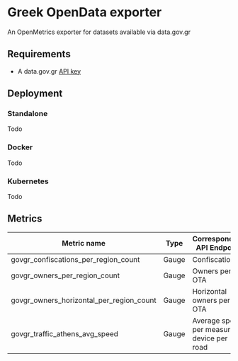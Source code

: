 # Greek OpenData exporter

An OpenMetrics exporter for datasets available via data.gov.gr

## Requirements

- A data.gov.gr [API key](https://www.data.gov.gr/token/)

## Deployment

### Standalone
Todo

### Docker
Todo

### Kubernetes
Todo


## Metrics

| Metric name              | Type  | Corresponding API Endpoint  | Collector |
|--------------------------|-------|-----------------------------|-----------|
| govgr_confiscations_per_region_count     | Gauge |    Confiscations    | property |
| govgr_owners_per_region_count | Gauge |   Owners per OTA  | property |
| govgr_owners_horizontal_per_region_count | Gauge |   Horizontal owners per OTA  | property |
| govgr_traffic_athens_avg_speed | Gauge |   Average speed per measuring device per road  | property |